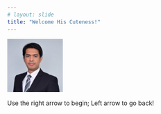```yaml
---
# layout: slide
title: "Welcome His Cuteness!"
---
```


<img width="128" class="fit-picture" src="./../images/Corporate-Headshot-20191211.png" alt="RS">

Use the right arrow to begin; Left arrow to go back!
